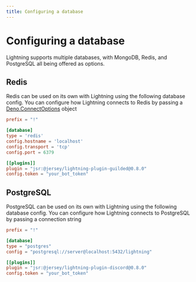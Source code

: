 ```yaml
---
title: Configuring a database
---
```


# Configuring a database

Lightning supports multiple databases, with MongoDB, Redis, and PostgreSQL all
being offered as options.

## Redis

Redis can be used on its own with Lightning using the following database config.
You can configure how Lightning connects to Redis by passing a
[Deno.ConnectOptions](https://docs.deno.com/api/deno/~/Deno.ConnectOptions)
object

```toml {3-7}
prefix = "!"

[database]
type = 'redis'
config.hostname = 'localhost'
config.transport = 'tcp'
config.port = 6379

[[plugins]]
plugin = "jsr:@jersey/lightning-plugin-guilded@0.8.0"
config.token = "your_bot_token"
```

## PostgreSQL

PostgreSQL can be used on its own with Lightning using the following database
config. You can configure how Lightning connects to PostgreSQL by passing a
connection string

```toml {3-5}
prefix = "!"

[database]
type = "postgres"
config = "postgresql://server@localhost:5432/lightning"

[[plugins]]
plugin = "jsr:@jersey/lightning-plugin-discord@0.8.0"
config.token = "your_bot_token"
```
